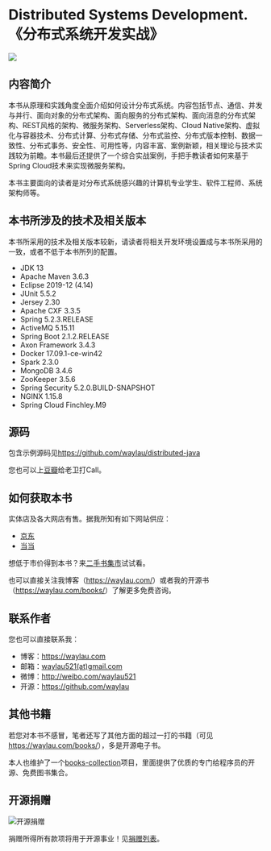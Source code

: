 # Distributed Systems Development.《分布式系统开发实战》

![](images/logo.jpg)


## 内容简介

本书从原理和实践角度全面介绍如何设计分布式系统。内容包括节点、通信、并发与并行、面向对象的分布式架构、面向服务的分布式架构、面向消息的分布式架构、REST风格的架构、微服务架构、Serverless架构、Cloud Native架构、虚拟化与容器技术、分布式计算、分布式存储、分布式监控、分布式版本控制、数据一致性、分布式事务、安全性、可用性等，内容丰富、案例新颖，相关理论与技术实践较为前瞻。本书最后还提供了一个综合实战案例，手把手教读者如何来基于Spring Cloud技术来实现微服务架构。


本书主要面向的读者是对分布式系统感兴趣的计算机专业学生、软件工程师、系统架构师等。



## 本书所涉及的技术及相关版本


本书所采用的技术及相关版本较新，请读者将相关开发环境设置成与本书所采用的一致，或者不低于本书所列的配置。

* JDK 13
* Apache Maven 3.6.3
* Eclipse 2019-12 (4.14)
* JUnit 5.5.2
* Jersey 2.30
* Apache CXF 3.3.5
* Spring 5.2.3.RELEASE
* ActiveMQ 5.15.11
* Spring Boot 2.1.2.RELEASE
* Axon Framework 3.4.3
* Docker 17.09.1-ce-win42
* Spark 2.3.0
* MongoDB 3.4.6
* ZooKeeper 3.5.6
* Spring Security 5.2.0.BUILD-SNAPSHOT
* NGINX 1.15.8
* Spring Cloud Finchley.M9



## 源码

包含示例源码见<https://github.com/waylau/distributed-java>


您也可以上[豆瓣](https://book.douban.com/subject/35391462/)给老卫打Call。


## 如何获取本书

实体店及各大网店有售。据我所知有如下网站供应：

* [京东](https://search.jd.com/Search?keyword=%E5%88%86%E5%B8%83%E5%BC%8F%E7%B3%BB%E7%BB%9F%E5%BC%80%E5%8F%91%E5%AE%9E%E6%88%98%20%E6%9F%B3%E4%BC%9F%E5%8D%AB&enc=utf-8&wq=%E5%88%86%E5%B8%83%E5%BC%8F%E7%B3%BB%E7%BB%9F%E5%BC%80%E5%8F%91%E5%AE%9E%E6%88%98%20%E6%9F%B3%E4%BC%9F%E5%8D%AB&pvid=0faabd7ef54c4d3daabd5dcdd8012850)
* [当当](http://search.dangdang.com/?key=%B7%D6%B2%BC%CA%BD%CF%B5%CD%B3%BF%AA%B7%A2%CA%B5%D5%BD%20%C1%F8%CE%B0%CE%C0&act=input)



想低于市价得到本书？来[二手书集市](https://github.com/waylau/second-hand-books)试试看。


也可以直接关注我博客（<https://waylau.com/>）或者我的开源书（<https://waylau.com/books/>）了解更多免费咨询。



## 联系作者

您也可以直接联系我：

* 博客：https://waylau.com
* 邮箱：[waylau521(at)gmail.com](mailto:waylau521@gmail.com)
* 微博：http://weibo.com/waylau521
* 开源：https://github.com/waylau

## 其他书籍

若您对本书不感冒，笔者还写了其他方面的超过一打的书籍（可见<https://waylau.com/books/>），多是开源电子书。

本人也维护了一个[books-collection](https://github.com/waylau/books-collection)项目，里面提供了优质的专门给程序员的开源、免费图书集合。

## 开源捐赠


![开源捐赠](https://waylau.com/images/showmethemoney-sm.jpg)

捐赠所得所有款项将用于开源事业！见[捐赠列表](https://waylau.com/donate)。
